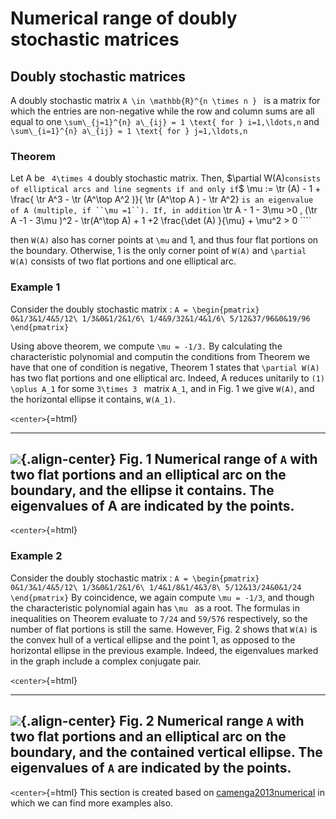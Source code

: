 Numerical range of doubly stochastic matrices
=============================================

Doubly stochastic matrices
--------------------------

A doubly stochastic matrix ``A \in \mathbb{R}^{n \times n } `` is a
matrix for which the entries are non-negative while the row and column
sums are all equal to one ```` \sum\_{j=1}^{n} a\_{ij} = 1 \text{ for
} i=1,\ldots,n ```` and ```` \sum\_{i=1}^{n} a\_{ij} = 1 \text{ for
} j=1,\ldots,n````

### Theorem

Let A be `` 4\times 4`` doubly stochastic matrix. Then, \$\partial
W(A)`` consists of elliptical arcs and line segments if and only if ``\$
\mu := \tr (A) - 1 + \frac{ \tr A^3 - \tr (A^\top A^2 )}{ \tr
(A^\top A ) - \tr A^2} ```` is an eigenvalue of A (multiple, if
``\mu =1``). If, in addition ```` \tr A - 1 - 3\mu \>0 , (\tr A -1 -
3\mu )^2 - \tr(A^\top A) + 1 +2 \frac{\det (A) }{\mu} + \mu^2
\> 0 ````

then ``W(A)`` also has corner points at ``\mu`` and 1, and thus four
flat portions on the boundary. Otherwise, 1 is the only corner point of
``W(A)`` and ``\partial W(A)`` consists of two flat portions and one
elliptical arc.

### Example 1

Consider the doubly stochastic matrix : ```` A = \begin{pmatrix}
0&1/3&1/4&5/12\
1/3&0&1/2&1/6\
1/4&9/32&1/4&1/6\
5/12&37/96&0&19/96 \end{pmatrix} ````

Using above theorem, we compute ``\mu = -1/3.`` By calculating the
characteristic polynomial and computin the conditions from Theorem we
have that one of condition is negative, Theorem 1 states that
``\partial W(A)`` has two flat portions and one elliptical arc. Indeed,
A reduces unitarily to ``(1) \oplus A_1`` for some ``3\times 3 ``
matrix ``A_1``, and in Fig. 1 we give ``W(A)``, and the horizontal
ellipse it contains, ``W(A_1)``.

`<center>`{=html}

  ------------------------------------------------------------------------------------------------------------------------------------------------------------------------------
  ![](/numerical-range/examples/r1.jpg){.align-center}
  Fig. 1 Numerical range of ``A`` with two flat portions and an elliptical arc on the boundary, and the ellipse it contains. The eigenvalues of A are indicated by the points.
  ------------------------------------------------------------------------------------------------------------------------------------------------------------------------------

`<center>`{=html}

### Example 2

Consider the doubly stochastic matrix : ```` A = \begin{pmatrix}
0&1/3&1/4&5/12\
1/3&0&1/2&1/6\
1/4&1/8&1/4&3/8\
5/12&13/24&0&1/24 \end{pmatrix} ```` By coincidence, we again compute
``\mu = -1/3``, and though the characteristic polynomial again has
``\mu `` as a root. The formulas in inequalities on Theorem evaluate to
``7/24`` and ``59/576`` respectively, so the number of flat portions is
still the same. However, Fig. 2 shows that ``W(A)`` is the convex hull
of a vertical ellipse and the point 1, as opposed to the horizontal
ellipse in the previous example. Indeed, the eigenvalues marked in the
graph include a complex conjugate pair.

`<center>`{=html}

  --------------------------------------------------------------------------------------------------------------------------------------------------------------------------------------
  ![](/numerical-range/examples/r2.jpg){.align-center}
  Fig. 2 Numerical range ``A`` with two flat portions and an elliptical arc on the boundary, and the contained vertical ellipse. The eigenvalues of ``A`` are indicated by the points.
  --------------------------------------------------------------------------------------------------------------------------------------------------------------------------------------

`<center>`{=html} This section is created based on [camenga2013numerical](@cite) in which we can find more examples also.
